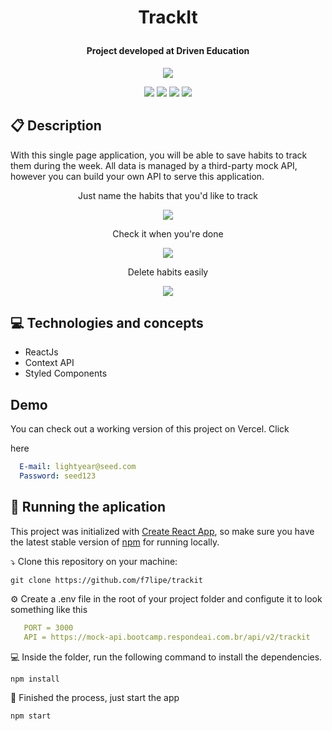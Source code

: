 # <p align = "center"> TrackIt </p>
#### <p align = "center"> Project developed at Driven Education </p>

<p align="center">
   <img src="https://lh3.googleusercontent.com/fife/AAbDypBhIMIyN2yHKvbmhirECtWPDoGfk3Xge44d1WBNpxUc9Y5BGn_0ITRvV_0UxtC71a2fbT_u0yaYi3sYY91BXrWvmVmXZGJFu_aEwPME0eNOJfB6QoSkhf55Gm1sVMRR8ORdx6uGUUPeLEE9vx8Q42yywjt42UdrACQvHSsnpet9zA5RgsWnbJyA3Qp-sXDHhtIIqly0IzkVIxmK73_DTR480FjiZzY0iH-Rwq_FCtcDOC6tJsUpRusXVXtdkSdooALql3XL4rpYAKwBP6c6OR_Xc1HtfUG9ZGMHnW8WWuXfP-3Cvlkt9wQeyAh0S2s1or_r5kWF8hFIkjna4HsYJJAymPCBdJulmFVYbhinmrGl_yHq4DFlPzjfv7tk3mO4iWXc1Z-57TJz8L52h7O47M701A4hBUUCv1Xwr1AhdySGZnhOQ8ciL6lNnRY0sF6NWeiwPi4LQ_4vDc1SQP1FCDz2i3y---vHbabgzyip3_jaVmdMSxFOELGoHaR4yGG8MxQPpjxYSUGnhYBkJeu0Qr7IfCyGPCJRxWhjNyKgsvn9l5b9HhT-ks5L9L_9VB7LzAM0uSfiYfbouUH2R0V-oaeIcf3_CdBQIRWjMZSvpC7TKK7jok8G7_b84-zGjh3YGmZFZBk3FGvJFKXQZJrXLRGrMwHJ_7qoyfPx7Kve3cwtXjAxRfuEABJb1NKR9qqtuMa3r7nebZHFbNGYR5Q3OwNS8rHHiVKQ-zKWVch0YxuVmmXbGqj7bk3Ho6t9eYRi7EZI9vT_z7uOmb7yKqKZV2jKfHUE-XpcnPPY6jC-jIZVzsl9GL4B0GEwjCpnLpilhe0-hVVFh0HdOSW3c9RBJjZJfeX30kusbXcxRUtdhS2_cZZOQBhMwyj7_4NQ_r8cV8rw4VdcENtbgDjjtQnbjAbZngj02bukqz87vBuBrr4PaEfywUqyBRrq9PuSqzoNFw9_0LYsrysH6kV58f9fA7Kcf2wyXmhWG4eH_QF0XcPBfGkajbWMrFoE_26v14kXiyo-eP4YUjE2hgyTwDAk_9sWj89tOyKP3j1ShTHKqRp1yoroEc1mrbW3CRJVShWQFRw2o6c_cN13K1W2ykwh2ebLjSWFUGaLZFxti0F9aYlcMqNAyVHvZNpO3IBCvEW2Ie-VjFt01YRxaL2Hrnov60Di0BVxxV26276isxE2vT_kR0DoMhBmLpDhw-34PlrGQQXD_tUs42aF2g4brHrx1ZJXYRLkmkEv94zqcUPWE0dquPHW3V3aOXfi1VY29h-H4lcic4inw2ZhpHOrERoE3-pENtvfkO2N-f-7Ev_AQAkzTZ6FGUddWSfMLLj6lHtHPWNnr2JWGa-BJ6rlPFpFZlhTiyx7cbZV5-EEqyma7qb2gcoUYHlsg8E=w1360-h602"/>
</p>

<p align = "center">
   <img src="https://img.shields.io/badge/author-FILIPE_CORREIA-4dae71?style=flat-square" />
   <img src="https://img.shields.io/github/languages/count/f7lipe/projeto19-drivenpass?color=4dae71&style=flat-square" />
    <img src="https://img.shields.io/badge/responsiveness-Mobile-4dae71?style=flat-square" />
    <img src="https://img.shields.io/badge/stack-Front_end-4dae71?style=flat-square" />
</p>


##  :clipboard: Description

With this single page application, you will be able to save habits to track them during the week. All data is managed by a third-party mock API, however you can build your own API to serve this application.

<div>
<p align = "center"> Just name the habits that you'd like to track </p>
<p align = "center">
<img src="https://lh3.googleusercontent.com/fife/AAbDypDKOG9goQpfZtSjBAE4pwzGH1onFouUKvwpNDsLfYVQ6rdteBdbcgkJ4NEt4jiO0fXlJ4a0mt8Nw_DS3h2wdkoiXNTKfNgkZ-DHepcgbTRzpQOtuZB-Ibx8BKxTHtWsK4I08H_8uZ6_CLI-z3eaWOTCN7xmSP4ymzbAp-vSCaHe6UDou8zVofx6Im7s_k-gu4CoagVmrQGEeFX0ZcFhIV-Zmnw4TkbWXWAVTMeR1j2Q-TyLuvQDwcsEF_NajZISCKR8jzknR54nwSRXJnjWNcYOs0hbJFdNdZgO4t40GYnkVjGLD-jp7-6ayG2OJoITMhZ-cXkKn_kgs24Bwo4rsB5MFjfJ83uAIbaYOBkjC1lu3Ug2s3p_2OKovKAMVNUldGVaJ9dIUVXlfyVKUdjVo9msZ10PFb0nIfK2NtZIDbWd8M6TkE_tolA85EXrOQLuzQtAkPIP8BpzFeBfzAeej7lfEDThp2_iE5HinrYb3rF8nh9XikkjQp3HbezQDduFYUwwyk3cCXana3l6_DJO9mEzq4YmEEgDZ-i33IFwC6RGC4kGdQSnTobvpUv-BOYF7cOqCg7lhy4hPD1ykELV2R6c-v71wRav--_gxRf7Y-Nh0qmpEvuzosbM7wIa64kQyC3pIgxB8fQaoJxQoD4DsMdtt5wUkAk6vDz-EtmGbqnE5ZNL82yG4ktJQLoaQ-UOtiuALcBC4XLlOyVUir24ywBYETorSx3JjBZWH7wa3K1mNU4gGHtc36MncT5NJobnRgKo44LZk9IoGaAyyQN8p5Mcwauqm6cQ2Fzyb3dZz4SHv-JIYRVYdETFykgO2uD0x_Gk0Kq8DhIcwrnU92Wia4RewKnSnCOcEQ78ySH18wCKJOZpOSxiOMwfTOsdPgQFwjVcbQJlVmZ8Wy-WXIrWgRnFss3ZPnIVeeq6kJjnyg7GUipFlEBQQE5CqwLR-PQGX7ToepWl8BFZgzKWuGdqdPnkAoOgDDUpEZ6DpQLbOxO4Z7yEptZeyrzviLp06lR61I1JmmEDqEgNu8UT418xYDfagyrIuSYHu1A_lKy02dOl748pQs70vMePAfZANpUZ5m_6pG5BDdgkoAhGryhf-D74NLYaqGfKMSyPBYn5IaJ4cchTidvO9B_QWymrrfeiEoRdQNzkQoDcLGYh_yQt-v9ivK3DbfjneRU1kqLKwTXQGX4hZiYW-pnJoXLCc_CnnQwyYko1WjIkQyhID3yr76JPObFehjgKunD9TEua7wNMTJaQgmCHwarx4Fy6r6gGw4yXLO-TGNi2Go_JHxKMIp3cKsIBrFdmSd3rurwt9gsnwrUUEIptkJ31C1G8lAXRz5yoQ2UH=w2000-h4328" />
</p>
 
<p align="center"> Check it when you're done </p>
<p align="center">
<img src="https://lh3.googleusercontent.com/fife/AAbDypCWSSvneBI_rq7l_KxNgugk6j58eWO0KGVtaB6d1zM7IKe9KhWCOqdXtuy06Lvb2Db1tTg6OZwWplyCP0B1p2qd00okPxNKJNFeO-BHYabr3wDlcxB80NhF5A_IFEWplHbdGUedgLG3CpVC5FfswCvBhh_EyxbeyS6CB-E9t13XntSIlTpK3RxTBaHHvvczPAFHHvtT3qH8Hvo7PCKByPiKzXU5kRTEUE87nm059Q8gbsldYIMfJsBKEvJdz43qAMIW7j6MqZdPByNaXEhkiXpi98dGFDWFkWf_Sp2a8qZGbpOMgW2aRL9TgRH1KC2hehBJI-_Xpmkg_nhA5ISX6DRaKb1uScEuKoxr_BEeVTTzqLQMuCMR999S9KCdq5BPM9FS8azdHPI9EkYOMRnJVuSdO-tvpRxTsjt3EejHhE7N1tBMUqEbkPwd_G-fA2JENjozcImzKIA1BRTuEraagrCh0L9ke0GFS33KzQ5fV_M9GG7LA1ZaseMnbS2yJkgRxKgPYQfZ2Rqn22OZUMb-9m0CAmGhZujW9AmGPKcTNabZyZ7A9gzORhfgwgx-fsqeX_FiwuSd7fGR8vgS0KVxirrKpQ80rT1U757-GaYUYLaSHJiaho5yXx85bu2Zamdd2-hNfOJ9z_2w_LqMS_fA-TGc879KXoyrMq-IyUadWV6BaOL8vCCafU9CanJtMaVnhuRn-8Q7nTYwfD--HyOEIBQ6msYISfZd_fN9BHoKjy2GWoVI9Ej2kYGvdDdj_0StTTogJcBK1s_A5nkPpgNWN77ATiWEH0sNbworcM1u30T7TsbcEDpY9F7q02iVziMD1883XRB5I7sscmuvsC8tBd5jstLdgGPRLMA5nN-fYhM0okN3yYdHOqQW8C6mvWnod8FLbv4bWyqvPyqmFpLdgfLvzx7dfGOfc4T_OxG3i2xM_FuDPA2CgvwGTPQManCXc3GewBxe7-a4HP_2QiqjjKCCDCtePTHvUsa8CltFHeU4lZ2Rc1pgqIOfrllrt-kS89AwITwF4KjpEJ5Pwkp9qsHoUQg4nyABfNaMJ4hmt32KkxvVs6o_bTKadLgkqGYWl5k1ZijENfPhDKLmYZWQHWmkI52dVMobD2cZQxr2-kZNq9_nnVOjtFZXFwUu1-YC7iliYdu21zM0C8bBwawbU3Eo-5DpLHDON8Ai9pQKL9Pfi2DJ_lgig-zmsZiSWreAjHdNCOzwurChLoCbO_uWlQu8qK5aoISZX1kBDk9HDuyRR87qGQTntb0dbL61QALSeXB8PzYVBtH-FWYIKHUDVO4GdqWxEFGupm__nBDXJ31IlrEYGP3hAZpnScmfbi9Icwh9o2rg=w2000-h1984" />
<p>

<p align= "center"> Delete habits easily </p>
<p align = "center">
<img src="https://lh3.googleusercontent.com/fife/AAbDypDI0W__rnedxLdRGecKXDuXL8_5Bv8IWfvVKKkKtmSO62ws9Zf_o4XKSKJE5Gb5HB5ZiSLQp1Y8z2VPe8lUZKXnGIoL5fl9WjFynOEjL-0sqGI65UpVe8PNV3AO2YAO0Vm8kdsN-1a9U4o82C-QQ-9R8mqanonHxaq762vn1PIW2Shp8HnQ5RwuAu3RYZXvupXtZNygyAq4-jR-3Phn3SVeeqJGBhR-EUcBcxW0BSkKOTMFJuHTnncsviB3ob9fzNFusLcJmqttwJrsm0CjVjSC7JYbrczwSamlMBIb1qNMn92s6KAQDbM9rfVR_AGtOgKz8uHQ6Dmq3bVRBeDnBEKTzaM55j2ubmPP_X_IprDagiivZF8ENH7YaTNKW7KTE7m7PxbmYw63hw7SpZ2nnyxi4vcAyCtd2MPRPU5zKcAEGc_WY_mUKvPdT5_Ek8cAtEgDrE2syYSQ0pFZgslPQ_4zZC4HdmJ3LoiLMA54w2AHaM1jdoxqKjOGNzOxDJHo6jSxpfzn9z-HZMrPafkuc35Hc_2p7Cdi7kvO-bxiplUGrAuOpnNVH6nqpRQzQ-wF14c61LAYVkqEXvKGMJEMAczQug86uu5Fq-Yt7PIElDJxWYJbUt2PUGeW-3fTI2GYB4qakZLtMlCGxxCqafGGOfI7_Y6exiyJmVpNF9Vd1ImNus_2AaoRVB4UvAge8Sa2AV_81tkwnI5WCxhCSuE6R16JnW962V2eAYoU9FgKWJprx1WQGIlGUYwDKTkmFzZ5u70q97RelHe2Fq1ZqHQRzfWAPDJNDnaai3l2Krh3wWjMwPhPyHEF1kWDZLsxeg1qydRfZonx5GQR4_06gqNCafZbKpFjvRXRpYrR0JvDtkPyoW-wvr6yiYfkcBfWkNw_a5yWwjWqLK9d3iDZPAEaq2Fg1fPdq7pakZqDOJ4T4oOQxGcs-7NOzidQlmKpJtN753so-KgJZET6T9xWxwqOCQVWrah7zDyBgxfqASZrH9hAWMlpel2nqyCcO2lNUaD0pU6uULF2oJUbLCqPtWVHKO23xH9ARupl8ye2mUhlxYo1tRJ5Nlx-w20Us8oCejnCCjKRiGJQQazdNjCTd1Q1j781UrP96e1MZswanc7XgfspeVzJ0hFFZhcAwS4S_gFKv503dC3WhJWyETyskdX1h3D4J4Ym63XG6PYKwcAt_g4pQgf00UextFa0x7JTW9Ho4lv28DCjELRGk3Ruima5kW_AARgo_iiwotpH23IP-ldOXmIcwNTYK7iwzlbExoctEESklVmJXXMSLtl-URWceMcv8a-t3STJIspS4ILQAoWOu2R746lQq0Vytvs5lpuUYnEdLXqL=w2000-h1984" />
</p>

## :computer:	 Technologies and concepts 

- ReactJs
- Context API
- Styled Components 

## Demo
   
   You can check out a working version of this project on Vercel. Click <p href="https://projeto10-trackit-q26970vc2-f7lipe.vercel.app"> here </p>
   
```yml
  E-mail: lightyear@seed.com
  Password: seed123
``` 

## 🏁 Running the aplication 

This project was initialized with [Create React App](https://github.com/facebook/create-react-app), so make sure you have the latest stable version of [npm](https://www.npmjs.com/) for running locally.

⤵️ Clone this repository on your machine:

```
git clone https://github.com/f7lipe/trackit
```

⚙️ Create a .env file in the root of your project folder and configute it to look something like this
```yml
   PORT = 3000
   API = https://mock-api.bootcamp.respondeai.com.br/api/v2/trackit
``` 


💻 Inside the folder, run the following command to install the dependencies.

```
npm install
```

🏁 Finished the process, just start the app
```
npm start
```
